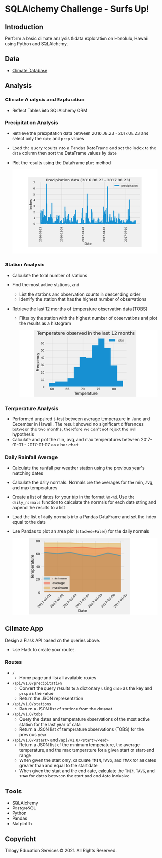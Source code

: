 # SQLAlchemy Challenge - Surfs Up!

## Introduction
Perform a basic climate analysis & data exploration on Honolulu, Hawaii using Python and SQLAlchemy.

## Data
* [Climate Database](hawaii.sqlite)

## Analysis
### Climate Analysis and Exploration
* Reflect Tables into SQLAlchemy ORM

### Precipitation Analysis
* Retrieve the precipitation data between 2016.08.23 - 2017.08.23 and select only the `date` and `prcp` values
* Load the query results into a Pandas DataFrame and set the index to the `date` column then sort the DataFrame values by `date`
* Plot the results using the DataFrame `plot` method

  ![precipitation](Images/precipitation.png)

### Station Analysis
* Calculate the total number of stations
* Find the most active stations, and
  * List the stations and observation counts in descending order
  * Identify the station that has the highest number of observations

* Retrieve the last 12 months of temperature observation data (TOBS)
  * Filter by the station with the highest number of observations and plot the results as a histogram
  
    ![station-histogram](Images/station-histogram.png)

### Temperature Analysis
* Performed unpaired t-test between average temperature in June and December in Hawaii. The result showed no significant differences between the two months, therefore we can't not reject the null hypothesis
* Calculate and plot the min, avg, and max temperatures between 2017-01-01 - 2017-01-07 as a bar chart 

### Daily Rainfall Average
* Calculate the rainfall per weather station using the previous year's matching dates
* Calculate the daily normals. Normals are the averages for the min, avg, and max temperatures
* Create a list of dates for your trip in the format `%m-%d`. Use the `daily_normals` function  to calculate the normals for each date string and append the results to a list
* Load the list of daily normals into a Pandas DataFrame and set the index equal to the date
* Use Pandas to plot an area plot (`stacked=False`) for the daily normals

  ![daily-normals](Images/daily-normals.png)


## Climate App
Design a Flask API based on the queries above.
* Use Flask to create your routes.
### Routes
* `/`
  * Home page and list all available routes
* `/api/v1.0/precipitation`
  * Convert the query results to a dictionary using `date` as the key and `prcp` as the value
  * Return the JSON representation
* `/api/v1.0/stations`
  * Return a JSON list of stations from the dataset
* `/api/v1.0/tobs`
  * Query the dates and temperature observations of the most active station for the last year of data
  * Return a JSON list of temperature observations (TOBS) for the previous year
* `/api/v1.0/<start>` and `/api/v1.0/<start>/<end>`
  * Return a JSON list of the minimum temperature, the average temperature, and the max temperature for a given start or start-end range
  * When given the start only, calculate `TMIN`, `TAVG`, and `TMAX` for all dates greater than and equal to the start date
  * When given the start and the end date, calculate the `TMIN`, `TAVG`, and `TMAX` for dates between the start and end date inclusive
  

## Tools
* SQLAlchemy
* PostgreSQL
* Python
* Pandas
* Matplotlib


## Copyright

Trilogy Education Services © 2021. All Rights Reserved.
